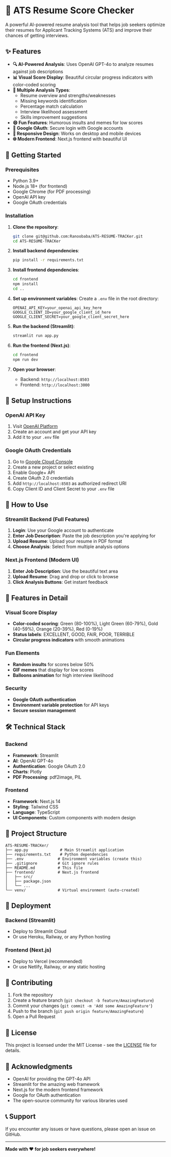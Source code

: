 # 🔐 ATS Resume Score Checker

A powerful AI-powered resume analysis tool that helps job seekers optimize their resumes for Applicant Tracking Systems (ATS) and improve their chances of getting interviews.

## ✨ Features

- **🔍 AI-Powered Analysis**: Uses OpenAI GPT-4o to analyze resumes against job descriptions
- **📊 Visual Score Display**: Beautiful circular progress indicators with color-coded scoring
- **🎯 Multiple Analysis Types**:
  - Resume overview and strengths/weaknesses
  - Missing keywords identification
  - Percentage match calculation
  - Interview likelihood assessment
  - Skills improvement suggestions
- **😄 Fun Features**: Humorous insults and memes for low scores
- **🔐 Google OAuth**: Secure login with Google accounts
- **📱 Responsive Design**: Works on desktop and mobile devices
- **🌐 Modern Frontend**: Next.js frontend with beautiful UI

## 🚀 Getting Started

### Prerequisites

- Python 3.9+
- Node.js 18+ (for frontend)
- Google Chrome (for PDF processing)
- OpenAI API key
- Google OAuth credentials

### Installation

1. **Clone the repository**:
   ```bash
   git clone git@github.com:Ranoobaba/ATS-RESUME-TRACKer.git
   cd ATS-RESUME-TRACKer
   ```

2. **Install backend dependencies**:
   ```bash
   pip install -r requirements.txt
   ```

3. **Install frontend dependencies**:
   ```bash
   cd frontend
   npm install
   cd ..
   ```

4. **Set up environment variables**:
   Create a `.env` file in the root directory:
   ```
   OPENAI_API_KEY=your_openai_api_key_here
   GOOGLE_CLIENT_ID=your_google_client_id_here
   GOOGLE_CLIENT_SECRET=your_google_client_secret_here
   ```

5. **Run the backend (Streamlit)**:
   ```bash
   streamlit run app.py
   ```

6. **Run the frontend (Next.js)**:
   ```bash
   cd frontend
   npm run dev
   ```

7. **Open your browser**:
   - Backend: `http://localhost:8503`
   - Frontend: `http://localhost:3000`

## 🔧 Setup Instructions

### OpenAI API Key
1. Visit [OpenAI Platform](https://platform.openai.com/)
2. Create an account and get your API key
3. Add it to your `.env` file

### Google OAuth Credentials
1. Go to [Google Cloud Console](https://console.cloud.google.com/)
2. Create a new project or select existing
3. Enable Google+ API
4. Create OAuth 2.0 credentials
5. Add `http://localhost:8503` as authorized redirect URI
6. Copy Client ID and Client Secret to your `.env` file

## 📖 How to Use

### Streamlit Backend (Full Features)
1. **Login**: Use your Google account to authenticate
2. **Enter Job Description**: Paste the job description you're applying for
3. **Upload Resume**: Upload your resume in PDF format
4. **Choose Analysis**: Select from multiple analysis options

### Next.js Frontend (Modern UI)
1. **Enter Job Description**: Use the beautiful text area
2. **Upload Resume**: Drag and drop or click to browse
3. **Click Analysis Buttons**: Get instant feedback

## 🎨 Features in Detail

### Visual Score Display
- **Color-coded scoring**: Green (80-100%), Light Green (60-79%), Gold (40-59%), Orange (20-39%), Red (0-19%)
- **Status labels**: EXCELLENT, GOOD, FAIR, POOR, TERRIBLE
- **Circular progress indicators** with smooth animations

### Fun Elements
- **Random insults** for scores below 50%
- **GIF memes** that display for low scores
- **Balloons animation** for high interview likelihood

### Security
- **Google OAuth authentication**
- **Environment variable protection** for API keys
- **Secure session management**

## 🛠️ Technical Stack

### Backend
- **Framework**: Streamlit
- **AI**: OpenAI GPT-4o
- **Authentication**: Google OAuth 2.0
- **Charts**: Plotly
- **PDF Processing**: pdf2image, PIL

### Frontend
- **Framework**: Next.js 14
- **Styling**: Tailwind CSS
- **Language**: TypeScript
- **UI Components**: Custom components with modern design

## 📁 Project Structure

```
ATS-RESUME-TRACKer/
├── app.py              # Main Streamlit application
├── requirements.txt    # Python dependencies
├── .env               # Environment variables (create this)
├── .gitignore         # Git ignore rules
├── README.md          # This file
├── frontend/          # Next.js frontend
│   ├── src/
│   ├── package.json
│   └── ...
└── venv/              # Virtual environment (auto-created)
```

## 🚀 Deployment

### Backend (Streamlit)
- Deploy to Streamlit Cloud
- Or use Heroku, Railway, or any Python hosting

### Frontend (Next.js)
- Deploy to Vercel (recommended)
- Or use Netlify, Railway, or any static hosting

## 🤝 Contributing

1. Fork the repository
2. Create a feature branch (`git checkout -b feature/AmazingFeature`)
3. Commit your changes (`git commit -m 'Add some AmazingFeature'`)
4. Push to the branch (`git push origin feature/AmazingFeature`)
5. Open a Pull Request

## 📝 License

This project is licensed under the MIT License - see the [LICENSE](LICENSE) file for details.

## 🙏 Acknowledgments

- OpenAI for providing the GPT-4o API
- Streamlit for the amazing web framework
- Next.js for the modern frontend framework
- Google for OAuth authentication
- The open-source community for various libraries used

## 📞 Support

If you encounter any issues or have questions, please open an issue on GitHub.

---

**Made with ❤️ for job seekers everywhere!**
